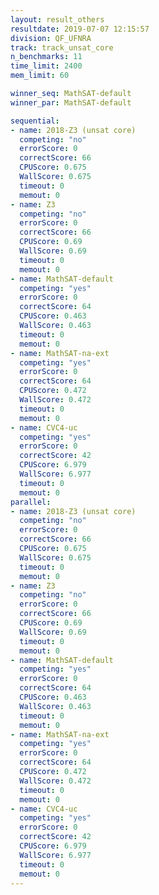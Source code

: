 ```yaml
---
layout: result_others
resultdate: 2019-07-07 12:15:57
division: QF_UFNRA
track: track_unsat_core
n_benchmarks: 11
time_limit: 2400
mem_limit: 60

winner_seq: MathSAT-default
winner_par: MathSAT-default

sequential:
- name: 2018-Z3 (unsat core)
  competing: "no"
  errorScore: 0
  correctScore: 66
  CPUScore: 0.675
  WallScore: 0.675
  timeout: 0
  memout: 0
- name: Z3
  competing: "no"
  errorScore: 0
  correctScore: 66
  CPUScore: 0.69
  WallScore: 0.69
  timeout: 0
  memout: 0
- name: MathSAT-default
  competing: "yes"
  errorScore: 0
  correctScore: 64
  CPUScore: 0.463
  WallScore: 0.463
  timeout: 0
  memout: 0
- name: MathSAT-na-ext
  competing: "yes"
  errorScore: 0
  correctScore: 64
  CPUScore: 0.472
  WallScore: 0.472
  timeout: 0
  memout: 0
- name: CVC4-uc
  competing: "yes"
  errorScore: 0
  correctScore: 42
  CPUScore: 6.979
  WallScore: 6.977
  timeout: 0
  memout: 0
parallel:
- name: 2018-Z3 (unsat core)
  competing: "no"
  errorScore: 0
  correctScore: 66
  CPUScore: 0.675
  WallScore: 0.675
  timeout: 0
  memout: 0
- name: Z3
  competing: "no"
  errorScore: 0
  correctScore: 66
  CPUScore: 0.69
  WallScore: 0.69
  timeout: 0
  memout: 0
- name: MathSAT-default
  competing: "yes"
  errorScore: 0
  correctScore: 64
  CPUScore: 0.463
  WallScore: 0.463
  timeout: 0
  memout: 0
- name: MathSAT-na-ext
  competing: "yes"
  errorScore: 0
  correctScore: 64
  CPUScore: 0.472
  WallScore: 0.472
  timeout: 0
  memout: 0
- name: CVC4-uc
  competing: "yes"
  errorScore: 0
  correctScore: 42
  CPUScore: 6.979
  WallScore: 6.977
  timeout: 0
  memout: 0
---
```

